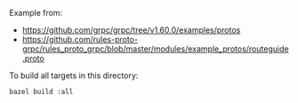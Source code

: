 Example from:
* https://github.com/grpc/grpc/tree/v1.60.0/examples/protos
* https://github.com/rules-proto-grpc/rules_proto_grpc/blob/master/modules/example_protos/routeguide.proto

To build all targets in this directory:
```
bazel build :all
```
